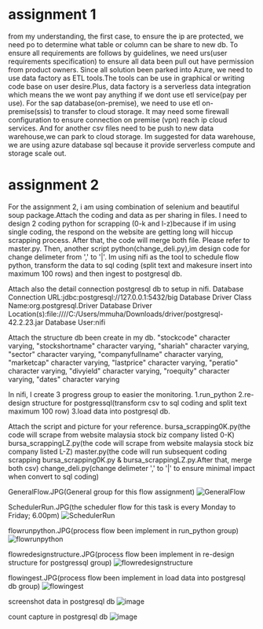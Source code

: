 # assignment 1
from my understanding, the first case, to ensure the ip are protected, we need po to determine what table or column can be share to new db.
To ensure all requirements are follows by guidelines, we need urs(user requirements specification) to ensure all data been pull out have permission from product owners.
Since all solution been parked into Azure, we need to use data factory as ETL tools.The tools can be use in graphical or writing code base on user desire.Plus, data factory is a serverless data integration which means the we wont pay anything if we dont use etl service(pay per use).
For the sap database(on-premise), we need to use etl on-premise(ssis) to transfer to cloud storage. It may need some firewall configuration to ensure connection on premise (vpn) reach ip cloud services.
And for another csv files need to be push to new data warehouse,we can park to cloud storage. Im suggested for data warehouse, we are using azure database sql because it provide serverless compute and storage scale out.

# assignment 2
For the assignment 2, i am using combination of selenium and beautiful soup package.Attach the coding and data as per sharing in files.
I need to design 2 coding python for scrapping (0-k and l-z)because if im using single coding, the respond on the website are getting long will hiccup scrapping process.
After that, the code will merge both file. Please refer to master.py.
Then, another script python(change_deli.py),im design code for change delimeter from ',' to '|'. 
Im using nifi as the tool to schedule flow python, transform the data to sql coding (split text and makesure insert into maximum 100 rows) and then ingest to postgresql db.

Attach also the detail connection postgresql db to setup in nifi.
Database Connection URL:jdbc:postgresql://127.0.0.1:5432/big
Database Driver Class Name:org.postgresql.Driver
Database Driver Location(s):file:////C:/Users/mmuha/Downloads/driver/postgresql-42.2.23.jar
Database User:nifi


Attach the structure db been create in my db.
    "stockcode" character varying,
    "stockshortname" character varying,
    "shariah" character varying,
    "sector" character varying,
    "companyfullname" character varying,
    "marketcap" character varying,
    "lastprice" character varying,
    "peratio" character varying,
    "divyield" character varying,
    "roequity" character varying,
    "dates" character varying

In nifi,
I create 3 progress group to easier the monitoring.
  1.run_python
  2.re-design structure for postgressql(transform csv to sql coding and split text maximum 100 row)
  3.load data into postgresql db.

Attach the script and picture for your reference.
bursa_scrapping0K.py(the code will scrape from website malaysia stock biz company listed 0-K)
bursa_scrappingLZ.py(the code will scrape from website malaysia stock biz company listed L-Z)
master.py(the code will run subsequent coding scrapping bursa_scrapping0K.py & bursa_scrappingLZ.py.After that, merge both csv)
change_deli.py(change delimeter ',' to '|' to ensure minimal impact when convert to sql coding)


GeneralFlow.JPG(General group for this flow assignment)
![GeneralFlow](https://user-images.githubusercontent.com/86910354/128871665-51994a9a-b77f-468c-a4da-10826d4c8d38.JPG)

SchedulerRun.JPG(the scheduler flow for this task is every Monday to Friday; 6.00pm)
![SchedulerRun](https://user-images.githubusercontent.com/86910354/128871723-8331a8df-73d0-4dc3-9d87-7f467cbbe1e1.JPG)

flowrunpython.JPG(process flow been implement in run_python group)
![flowrunpython](https://user-images.githubusercontent.com/86910354/128871789-6444ce97-183d-4ab1-9c60-ce08d8edb4c9.JPG)

flowredesignstructure.JPG(process flow been implement in re-design structure for postgressql group)
![flowredesignstructure](https://user-images.githubusercontent.com/86910354/128871822-9ec76e4b-571e-4b27-8453-a7ad0669809b.JPG)

flowingest.JPG(process flow been implement in load data into postgresql db group)
![flowingest](https://user-images.githubusercontent.com/86910354/128871855-f8fb171d-f8ca-45be-84d0-6b36119f1c1f.JPG)

screenshot data in postgresql db
![image](https://user-images.githubusercontent.com/86910354/128872711-69b4180e-4a12-4436-9171-fc091526b9b4.png)

count capture in postgresql db
![image](https://user-images.githubusercontent.com/86910354/128872855-5b23f339-278b-405f-b58e-41b09dd51475.png)


